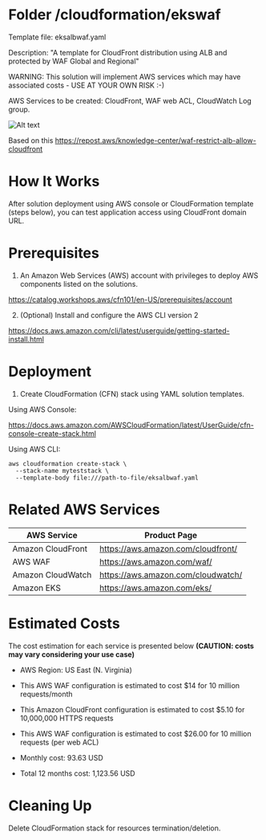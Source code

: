 # Folder /cloudformation/ekswaf

Template file: eksalbwaf.yaml

Description: "A template for CloudFront distribution using ALB and protected by WAF Global and Regional"

WARNING: This solution will implement AWS services which may have associated costs - USE AT YOUR OWN RISK :-)

AWS Services to be created: CloudFront, WAF web ACL, CloudWatch Log group.

![Alt text](../diagrams/eks-waf.png?raw=true "Diagram Image")

Based on this https://repost.aws/knowledge-center/waf-restrict-alb-allow-cloudfront

# How It Works

After solution deployment using AWS console or CloudFormation template (steps below), you can test application access using CloudFront domain URL.

# Prerequisites

1) An Amazon Web Services (AWS) account with privileges to deploy AWS components listed on the solutions.

https://catalog.workshops.aws/cfn101/en-US/prerequisites/account

2) (Optional) Install and configure the AWS CLI version 2 

https://docs.aws.amazon.com/cli/latest/userguide/getting-started-install.html

# Deployment


1) Create CloudFormation (CFN) stack using YAML solution templates.

Using AWS Console:

https://docs.aws.amazon.com/AWSCloudFormation/latest/UserGuide/cfn-console-create-stack.html


Using AWS CLI:

```
aws cloudformation create-stack \
  --stack-name myteststack \
  --template-body file:///path-to-file/eksalbwaf.yaml
```

# Related AWS Services

| AWS Service  | Product Page |
| ------------- | ------------- |
| Amazon CloudFront| https://aws.amazon.com/cloudfront/ |
| AWS WAF | https://aws.amazon.com/waf/|
| Amazon CloudWatch| https://aws.amazon.com/cloudwatch/ |
| Amazon EKS  | https://aws.amazon.com/eks/ |



# Estimated Costs

The cost estimation for each service is presented below **(CAUTION: costs may vary considering your use case)**

- AWS Region: US East (N. Virginia)

- This AWS WAF configuration is estimated to cost $14 for 10 million requests/month

- This Amazon CloudFront configuration is estimated to cost $5.10 for 10,000,000 HTTPS requests

- This AWS WAF configuration is estimated to cost $26.00 for 10 million requests (per web ACL)

- Monthly cost: 93.63 USD

- Total 12 months cost: 1,123.56 USD



# Cleaning Up

Delete CloudFormation stack for resources termination/deletion.


